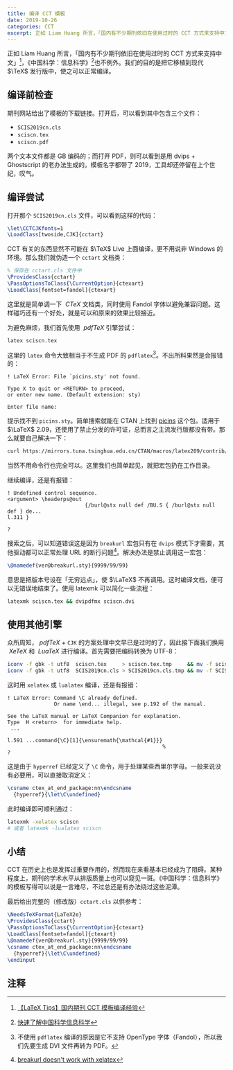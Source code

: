 ```yaml
---
title: 编译 CCT 模板
date: 2019-10-26
categories: CCT
excerpt: 正如 Liam Huang 所言，「国内有不少期刊依旧在使用过时的 CCT 方式来支持中文」，《中国科学：信息科学》也不例外。我们的目的是把它移植到现代 $\TeX$ 发行版中，使之可以正常编译。
---
```


正如 Liam Huang 所言，「国内有不少期刊依旧在使用过时的 CCT 方式来支持中文」[^liam-cct]，《中国科学：信息科学》[^ssi]也不例外。我们的目的是把它移植到现代 $\TeX$ 发行版中，使之可以正常编译。

[^liam-cct]: [【LaTeX Tips】国内期刊 CCT 模板编译经验](https://liam.page/2013/10/15/LaTeX-CCT-template/)
[^ssi]: [快速了解中国科学信息科学](http://scis.scichina.com/)

## 编译前检查

期刊网站给出了模板的下载链接。打开后，可以看到其中包含三个文件：

- `SCIS2019cn.cls`
- `sciscn.tex`
- `sciscn.pdf`

两个文本文件都是 GB 编码的；而打开 PDF，则可以看到是用 dvips + Ghostscript 的老办法生成的。模板名字都带了 2019，工具却还停留在上个世纪，叹气。

## 编译尝试

打开那个 `SCIS2019cn.cls` 文件，可以看到这样的代码：

```tex
\let\CCTCJKfonts=1
\LoadClass[twoside,CJK]{cctart}
```

CCT 有关的东西显然不可能在 $\TeX$ Live 上面编译，更不用说非 Windows 的环境。那么我们就伪造一个 `cctart` 文档类：

```tex
% 保存在 cctart.cls 文件中
\ProvidesClass{cctart}
\PassOptionsToClass{\CurrentOption}{ctexart}
\LoadClass[fontset=fandol]{ctexart}
```

这里就是简单调一下 $\>CTeX$ 文档类，同时使用 Fandol 字体以避免兼容问题。这样碰巧还有一个好处，就是可以和原来的效果比较接近。

为避免麻烦，我们首先使用 $\>pdfTeX$ 引擎尝试：

```bash
latex sciscn.tex
```

这里的 `latex` 命令大致相当于不生成 PDF 的 `pdflatex`[^pdflatex]。不出所料果然是会报错的：

[^pdflatex]: 不使用 `pdflatex` 编译的原因是它不支持 OpenType 字体（Fandol），所以我们先要生成 DVI 文件再转为 PDF。

```
! LaTeX Error: File `picins.sty' not found.

Type X to quit or <RETURN> to proceed,
or enter new name. (Default extension: sty)

Enter file name:
```

提示找不到 `picins.sty`。简单搜索就能在 CTAN 上找到 [picins](https://www.ctan.org/pkg/picins) 这个包。适用于 $\LaTeX$ 2.09，还使用了禁止分发的许可证，总而言之主流发行版都没有带。那么就要自己解决一下：

```bash
curl https://mirrors.tuna.tsinghua.edu.cn/CTAN/macros/latex209/contrib/picins/picins.sty -o picins.sty
```

当然不用命令行也完全可以。这里我们也简单起见，就把宏包扔在工作目录。

继续编译，还是有报错：

```
! Undefined control sequence.
<argument> \headerps@out
                         {/burl@stx null def /BU.S { /burl@stx null def } de...
l.311 }

?
```

搜索之后，可以知道错误这是因为 `breakurl` 宏包只有在 `dvips` 模式下才需要，其他驱动都可以正常处理 URL 的断行问题[^breakurl]。解决办法是禁止调用这一宏包：

[^breakurl]: [breakurl doesn't work with xelatex](https://tex.stackexchange.com/q/218196)

```tex
\@namedef{ver@breakurl.sty}{9999/99/99}
```

意思是把版本号设在「无穷远点」，使 $\LaTeX$ 不再调用。这时编译文档，便可以无错误地结束了。使用 latexmk 可以简化一些流程：

```bash
latexmk sciscn.tex && dvipdfmx sciscn.dvi
```

## 使用其他引擎

众所周知，$\>pdfTeX$ + `CJK` 的方案处理中文早已是过时的了，因此接下面我们换用 $\>XeTeX$ 和 $\>LuaTeX$ 进行编译。首先需要把编码转换为 UTF-8：

```bash
iconv -f gbk -t utf8  sciscn.tex     > sciscn.tex.tmp     && mv -f sciscn.tex.tmp     sciscn.tex
iconv -f gbk -t utf8  SCIS2019cn.cls > SCIS2019cn.cls.tmp && mv -f SCIS2019cn.cls.tmp SCIS2019cn.cls
```

这时用 `xelatex` 或 `lualatex` 编译，还是有报错：

```
! LaTeX Error: Command \C already defined.
               Or name \end... illegal, see p.192 of the manual.

See the LaTeX manual or LaTeX Companion for explanation.
Type  H <return>  for immediate help.
 ...

l.591 ...command{\C}[1]{\ensuremath{\mathcal{#1}}}
                                                  %
?
```

这是由于 `hyperref` 已经定义了 `\C` 命令，用于处理某些西里尔字母。一般来说没有必要用，可以直接取消定义：

```tex
\csname ctex_at_end_package:nn\endcsname
  {hyperref}{\let\C\undefined}
```

此时编译即可顺利通过：

```bash
latexmk -xelatex sciscn
# 或者 latexmk -lualatex sciscn
```

## 小结

CCT 在历史上也是发挥过重要作用的，然而现在来看基本已经成为了阻碍。某种程度上，期刊的学术水平从排版质量上也可以窥见一斑。《中国科学：信息科学》的模板写得可以说是一言难尽，不过总还是有办法绕过这些泥潭。

最后给出完整的（修改版）`cctart.cls` 以供参考：

```tex
\NeedsTeXFormat{LaTeX2e}
\ProvidesClass{cctart}
\PassOptionsToClass{\CurrentOption}{ctexart}
\LoadClass[fontset=fandol]{ctexart}
\@namedef{ver@breakurl.sty}{9999/99/99}
\csname ctex_at_end_package:nn\endcsname
  {hyperref}{\let\C\undefined}
\endinput
```

## 注释

<div id="footnotes"></div>
